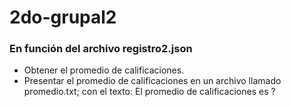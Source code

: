 # 2do-grupal2

### En función del archivo registro2.json
- Obtener el promedio de calificaciones.
- Presentar el promedio de calificaciones en un archivo llamado promedio.txt; con el texto:
El promedio de calificaciones es ?
